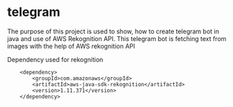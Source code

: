 # telegram 

The purpose of this project is used to show, how to create telegram bot in java and use of AWS Rekognition API.
This telegram bot is fetching text from images with the help of AWS rekognition API


Dependency used for rekognition 

		<dependency>
			<groupId>com.amazonaws</groupId>
			<artifactId>aws-java-sdk-rekognition</artifactId>
			<version>1.11.371</version>
		</dependency>

